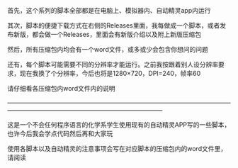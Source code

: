 首先，这个系列的脚本全部都是在电脑上、模拟器内、自动精灵app内运行

其次，脚本的便捷下载方式在右侧的Releases里面，我每做成一个脚本，或者发布新版，都会做一个Releases，里面会有新版介绍以及附上新版压缩包

然后，所有压缩包内均会有一个word文件，或多或少会包含你想问的问题

还有，每个脚本可能需要不同的分辨率才能运行。之前我按跟着别人设分辨率要求，现在我换了个分辨率，今后也将是1280×720，DPI=240，帧率60

请仔细看各压缩包内word文件内的说明

—————————————————————————————————————————————————————————————

这是一个不会任何程序语言的化学系学生使用现有的自动精灵APP写的一些脚本，
也许今后我会学点代码然后再和大家玩

使用各脚本以及自动精灵的注意事项会写在对应脚本的压缩包内的word文件里，请阅读
